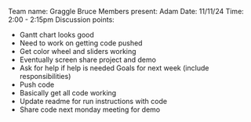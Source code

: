 Team name: Graggle Bruce
Members present: Adam
Date: 11/11/24
Time: 2:00 - 2:15pm
Discussion points:
- Gantt chart looks good
- Need to work on getting code pushed
- Get color wheel and sliders working
- Eventually screen share project and demo
- Ask for help if help is needed
Goals for next week (include responsibilities)
- Push code
- Basically get all code working 
- Update readme for run instructions with code
- Share code next monday meeting for demo
